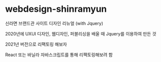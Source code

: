 # webdesign-shinramyun

신라면 브랜드관 사이트 디자인 리뉴얼 (with Jquery)

2020년에 UXUI 디자인, 웹디자인, 퍼블리싱을 배울 때 Jquery를 이용하여 만든 것

2021년 버전으로 리팩토링 해보자

React 또는 바닐라 자바스크립트를 통해 리팩토링해보려 함



